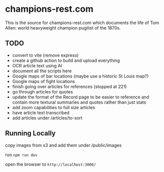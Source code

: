# champions-rest.com

This is the source for champions-rest.com which documents the life of Tom Allen: world heavyweight champion pugilist of the 1870s.

## TODO
* convert to vite (remove express)
* create a github action to build and upload everything 
* OCR article text using AI
* document all the scripts here
* Google maps of bar locations (maybe use a historic St Louis map?)
* Google maps of fight locations
* finish going over articles for references (stopped at 221)
* go through articles for quotes
* update the format of the Record page to be easier to reference and contain more textural summaries and quotes rather than just stats
* add zoom capabilities to full size articles
* have article text transcribed
* add articles under /articles/to-sort 

## Running Locally

copy images from s3 and add them under /public/images

run `npm run dev`

open the browser to `http://localhost:3000/`
